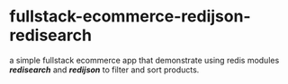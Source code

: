 # fullstack-ecommerce-redijson-redisearch
a simple fullstack ecommerce app that demonstrate using redis modules __*redisearch*__ and __*redijson*__ to filter and sort products.
